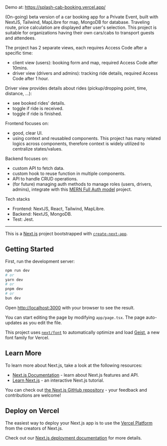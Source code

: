 Demo at: https://splash-cab-booking.vercel.app/

(On-going) beta version of a car booking app for a Private Event, built with NextJS, Tailwind, MapLibre for map, MongoDB for database. Traveling route, price calculation are displayed after user's selection. This project is suitable for organizations having their own cars/cabs to transport guests and attendees.

The project has 2 separate views, each requires Access Code after a specific time:

- client view (users): booking form and map, required Access Code after 10mins.
- driver view (drivers and admins): tracking ride details, required Access Code after 1 hour.

Driver view provides details about rides (pickup/dropping point, time, distance, ...):

- see booked rides' details.
- toggle if ride is received.
- toggle if ride is finished.

Frontend focuses on:

- good, clear UI.
- using context and reusabled components. This project has many related logics across components, therefore context is widely utilized to centralize states/values.

Backend focuses on:

- custom API to fetch data.
- custom hook to reuse function in multiple components.
- API to handle CRUD operations.
- (for future) managing auth methods to manage roles (users, drivers, admins), integrate with this [MERN Full Auth model](https://github.com/liamdoan/react-MERN-auth-module) project.


Tech stacks

- Frontend: NextJS, React, Tailwind, MapLibre.
- Backend: NextJS, MongoDB.
- Test: Jest.

---

This is a [Next.js](https://nextjs.org) project bootstrapped with [`create-next-app`](https://nextjs.org/docs/app/api-reference/cli/create-next-app).

## Getting Started

First, run the development server:

```bash
npm run dev
# or
yarn dev
# or
pnpm dev
# or
bun dev
```

Open [http://localhost:3000](http://localhost:3000) with your browser to see the result.

You can start editing the page by modifying `app/page.tsx`. The page auto-updates as you edit the file.

This project uses [`next/font`](https://nextjs.org/docs/app/building-your-application/optimizing/fonts) to automatically optimize and load [Geist](https://vercel.com/font), a new font family for Vercel.

## Learn More

To learn more about Next.js, take a look at the following resources:

- [Next.js Documentation](https://nextjs.org/docs) - learn about Next.js features and API.
- [Learn Next.js](https://nextjs.org/learn) - an interactive Next.js tutorial.

You can check out [the Next.js GitHub repository](https://github.com/vercel/next.js) - your feedback and contributions are welcome!

## Deploy on Vercel

The easiest way to deploy your Next.js app is to use the [Vercel Platform](https://vercel.com/new?utm_medium=default-template&filter=next.js&utm_source=create-next-app&utm_campaign=create-next-app-readme) from the creators of Next.js.

Check out our [Next.js deployment documentation](https://nextjs.org/docs/app/building-your-application/deploying) for more details.
